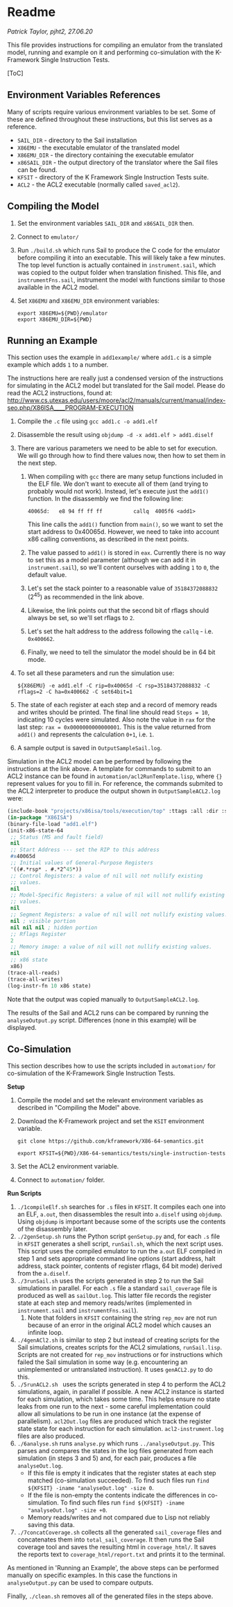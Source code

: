 # Readme

*Patrick Taylor, pjht2, 27.06.20*

This file provides instructions for compiling an emulator from the translated model, running and example on it and performing co-simulation with the K-Framework Single Instruction Tests.

[ToC]

## Environment Variables References

Many of scripts require various environment variables to be set.  Some of these are defined throughout these instructions, but this list serves as a reference.

* `SAIL_DIR` - directory to the Sail installation
* `X86EMU` - the executable emulator of the translated model
* `X86EMU_DIR` - the directory containing the executable emulator
* `x86SAIL_DIR` - the output directory of the translator where the Sail files can be found.
* `KFSIT` - directory of the K Framework Single Instruction Tests suite.
* `ACL2` - the ACL2 executable (normally called `saved_acl2`).

## Compiling the Model

1. Set the environment variables `SAIL_DIR` and `x86SAIL_DIR` then.

2. Connect to `emulator/`

3. Run `./build.sh` which runs Sail to produce the C code for the emulator before compiling it into an executable.  This will likely take a few minutes.  The top level function is actually contained in `instrument.sail`, which was copied to the output folder when translation finished.  This file, and `instrumentFns.sail`, instrument the model with functions similar to those available in the ACL2 model.

4. Set `X86EMU` and `X86EMU_DIR` environment variables:

   ```
   export X86EMU=${PWD}/emulator
   export X86EMU_DIR=${PWD}
   ```

## Running an Example

This section uses the example in `add1example/` where `add1.c` is a simple example which adds `1` to a number.

The instructions here are really just a condensed version of the instructions for simulating in the ACL2 model but translated for the Sail model.  Please do read the ACL2 instructions, found at: http://www.cs.utexas.edu/users/moore/acl2/manuals/current/manual/index-seo.php/X86ISA____PROGRAM-EXECUTION

1. Compile the `.c` file using `gcc add1.c -o add1.elf`

2. Disassemble the result using `objdump -d -x add1.elf > add1.diself`

3. There are various parameters we need to be able to set for execution.  We will go through how to find there values now, then how to set them in the next step.

   1. When compiling with `gcc` there are many setup functions included in the ELF file.  We don't want to execute all of them (and trying to probably would not work).  Instead, let's execute just the `add1()` function.  In the disassembly we find the following line:

      ```
      40065d:	e8 94 ff ff ff       	callq  4005f6 <add1>
      ```

      This line calls the `add1()` function from `main()`, so we want to set the start address to 0x40065d.  However, we need to take into account x86 calling conventions, as described in the next points.

   2. The value passed to `add1()` is stored in `eax`.  Currently there is no way to set this as a model parameter (although we can add it in `instrument.sail`), so we'll content ourselves with adding `1` to `0`, the default value.

   3. Let's set the stack pointer to a reasonable value of `35184372088832`  ($2^{45}$) as recommended in the link above.

   4. Likewise, the link points out that the second bit of rflags should always be set, so we'll set rflags to `2`.

   5. Let's set the halt address to the address following the `callq` - i.e. `0x400662`.

   6. Finally, we need to tell the simulator the model should be in 64 bit mode.

4. To set all these parameters and run the simulation use:

   ```
   ${X86EMU} -e add1.elf -C rip=0x40065d -C rsp=35184372088832 -C rflags=2 -C ha=0x400662 -C set64bit=1
   ```

5. The state of each register at each step and a record of memory reads and writes should be printed.  The final line should read `Steps = 10`, indicating 10 cycles were simulated.  Also note the value in `rax` for the last step: `rax = 0x0000000000000001`.  This is the value returned from `add1()` and represents the calculation `0+1`, i.e. `1`.

6. A sample output is saved in `OutputSampleSail.log`.

Simulation in the ACL2 model can be performed by following the instructions at the link above.  A template for commands to submit to an ACL2 instance can be found in `automation/acl2RunTemplate.lisp`, where `{}` represent values for you to fill in.  For reference, the commands submited to the ACL2 interpreter to produce the output shown in `OutputSampleACL2.log` were:

```lisp
(include-book "projects/x86isa/tools/execution/top" :ttags :all :dir :system)
(in-package "X86ISA")
(binary-file-load "add1.elf")
(init-x86-state-64 
 ;; Status (MS and fault field) 
 nil 
 ;; Start Address --- set the RIP to this address 
 #x40065d
 ;; Initial values of General-Purpose Registers 
 '((#.*rsp* . #.*2^45*)) 
 ;; Control Registers: a value of nil will not nullify existing 
 ;; values. 
 nil 
 ;; Model-Specific Registers: a value of nil will not nullify existing 
 ;; values. 
 nil 
 ;; Segment Registers: a value of nil will not nullify existing values. 
 nil ; visible portion 
 nil nil nil ; hidden portion 
 ;; Rflags Register 
 2 
 ;; Memory image: a value of nil will not nullify existing values. 
 nil 
 ;; x86 state 
 x86)
(trace-all-reads)
(trace-all-writes)
(log-instr-fn 10 x86 state)
```

Note that the output was copied manually to `OutputSampleACL2.log`.

The results of the Sail and ACL2 runs can be compared by running the `analyseOutput.py` script.  Differences (none in this example) will be displayed.

## Co-Simulation

This section describes how to use the scripts included in `automation/` for co-simulation of the K-Framework Single Instruction Tests.

**Setup**

1. Compile the model and set the relevant environment variables as described in "Compiling the Model" above.

2. Download the K-Framework project and set the `KSIT` environment variable. 
   
   ```
   git clone https://github.com/kframework/X86-64-semantics.git
   
   export KFSIT=${PWD}/X86-64-semantics/tests/single-instruction-tests
   ```
   
3. Set the ACL2 environment variable.

4. Connect to `automation/` folder.

**Run Scripts**

1. `./1compileElf.sh` searches for `.s` files in `KFSIT`.  It compiles each one into an ELF, `a.out`, then disassembles the result into `a.diself` using `objdump`.  Using `objdump` is important because some of the scripts use the contents of the disassembly later.
2. `./2genSetup.sh` runs the Python script `genSetup.py` and, for each `.s` file in `KFSIT` generates a shell script, `runSail.sh`, which the next script uses.  This script uses the compiled emulator to run the `a.out` ELF compiled in step 1 and sets appropriate command line options (start address, halt address, stack pointer, contents of register rflags, 64 bit mode) derived from the `a.diself`.
3. `./3runSail.sh` uses the scripts generated in step 2 to run the Sail simulations in parallel.  For each `.s` file a standard `sail_coverage` file is produced as well as `sailOut.log`.  This latter file records the register state at each step and memory reads/writes (implemented in `instrument.sail` and `instrumentFns.sail`).
   1. Note that folders in `KFSIT` containing the string `rep_mov` are not run because of an error in the original ACL2 model which causes an infinite loop.
4. `./4genACl2.sh` is similar to step 2 but instead of creating scripts for the Sail simulations, creates scripts for the ACL2 simulations, `runSail.lisp`.  Scripts are not created for `rep_mov` instructions or for instructions which failed the Sail simulation in some way (e.g. encountering an unimplemented or untranslated instruction).  It uses `genACL2.py` to do this.
5. `./5runACL2.sh ` uses the scripts generated in step 4 to perform the ACL2 simulations, again, in parallel if possible.  A new ACL2 instance is started for each simulation, which takes some time.  This helps ensure no state leaks from one run to the next - some careful implementation could allow all simulations to be run in one instance (at the expense of parallelism).  `acl2Out.log` files are produced which track the register state state for each instruction for each simulation.  `acl2-instrument.log` files are also produced.
6. `./6analyse.sh` runs `analyse.py` which runs `../analyseOutput.py`.  This parses and compares the states in the log files generated from each simulation (in steps 3 and 5) and, for each pair, produces a file `analyseOut.log`.
   * If this file is empty it indicates that the register states at each step matched (co-simulation succeeded).  To find such files run `find ${KFSIT} -iname "analyseOut.log" -size 0`.
   * If the file is non-empty the contents indicate the differences in co-simulation.  To find such files run `find ${KFSIT} -iname "analyseOut.log" -size +0`.
   * Memory reads/writes and not compared due to Lisp not reliably saving this data.
7. `./7concatCoverage.sh` collects all the generated `sail_coverage` files and concatenates them into `total_sail_coverage`.  It then runs the Sail coverage tool and saves the resulting html in `coverage_html/`.  It saves the reports text to `coverage_html/report.txt` and prints it to the terminal.

As mentioned in 'Running an Example', the above steps can be performed manually on specific examples.  In this case the functions in `analyseOutput.py` can be used to compare outputs.

Finally, `./clean.sh` removes all of the generated files in the steps above.
